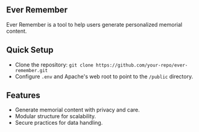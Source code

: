 ## Ever Remember
Ever Remember is a tool to help users generate personalized memorial content.

## Quick Setup
- Clone the repository: `git clone https://github.com/your-repo/ever-remember.git`
- Configure `.env` and Apache's web root to point to the `/public` directory.

## Features
- Generate memorial content with privacy and care.
- Modular structure for scalability.
- Secure practices for data handling.
